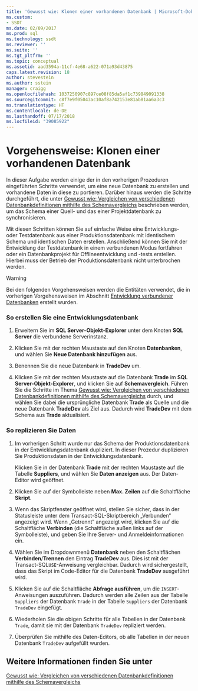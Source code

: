 ```yaml
---
title: 'Gewusst wie: Klonen einer vorhandenen Datenbank | Microsoft-Dokumentation'
ms.custom:
- SSDT
ms.date: 02/09/2017
ms.prod: sql
ms.technology: ssdt
ms.reviewer: ''
ms.suite: ''
ms.tgt_pltfrm: ''
ms.topic: conceptual
ms.assetid: aad3594a-11cf-4e68-a622-071a93d43875
caps.latest.revision: 18
author: stevestein
ms.author: sstein
manager: craigg
ms.openlocfilehash: 1037250907c897ce08f85da5af1c739849091338
ms.sourcegitcommit: c8f7e9f05043ac10af8a742153e81ab81aa6a3c3
ms.translationtype: HT
ms.contentlocale: de-DE
ms.lasthandoff: 07/17/2018
ms.locfileid: "39085922"
---
```

# <a name="how-to-clone-an-existing-database"></a>Vorgehensweise: Klonen einer vorhandenen Datenbank
In dieser Aufgabe werden einige der in den vorherigen Prozeduren eingeführten Schritte verwendet, um eine neue Datenbank zu erstellen und vorhandene Daten in diese zu portieren. Darüber hinaus werden die Schritte durchgeführt, die unter [Gewusst wie: Vergleichen von verschiedenen Datenbankdefinitionen mithilfe des Schemavergleichs](../ssdt/how-to-use-schema-compare-to-compare-different-database-definitions.md) beschrieben werden, um das Schema einer Quell- und das einer Projektdatenbank zu synchronisieren.  
  
Mit diesen Schritten können Sie auf einfache Weise eine Entwicklungs- oder Testdatenbank aus einer Produktionsdatenbank mit identischem Schema und identischen Daten erstellen. Anschließend können Sie mit der Entwicklung der Testdatenbank in einem verbundenen Modus fortfahren oder ein Datenbankprojekt für Offlineentwicklung und -tests erstellen. Hierbei muss der Betrieb der Produktionsdatenbank nicht unterbrochen werden.  
  
> [!WARNING]  
> Bei den folgenden Vorgehensweisen werden die Entitäten verwendet, die in vorherigen Vorgehensweisen im Abschnitt [Entwicklung verbundener Datenbanken](../ssdt/connected-database-development.md) erstellt wurden.  
  
### <a name="to-create-a-development-database"></a>So erstellen Sie eine Entwicklungsdatenbank  
  
1.  Erweitern Sie im **SQL Server-Objekt-Explorer** unter dem Knoten **SQL Server** die verbundene Serverinstanz.  
  
2.  Klicken Sie mit der rechten Maustaste auf den Knoten **Datenbanken**, und wählen Sie **Neue Datenbank hinzufügen** aus.  
  
3.  Benennen Sie die neue Datenbank in **TradeDev** um.  
  
4.  Klicken Sie mit der rechten Maustaste auf die Datenbank **Trade** im **SQL Server-Objekt-Explorer**, und klicken Sie auf **Schemavergleich**. Führen Sie die Schritte im Thema [Gewusst wie: Vergleichen von verschiedenen Datenbankdefinitionen mithilfe des Schemavergleichs](../ssdt/how-to-use-schema-compare-to-compare-different-database-definitions.md) durch, und wählen Sie dabei die ursprüngliche Datenbank **Trade** als Quelle und die neue Datenbank **TradeDev** als Ziel aus. Dadurch wird **TradeDev** mit dem Schema aus **Trade** aktualisiert.  
  
### <a name="to-replicate-data"></a>So replizieren Sie Daten  
  
1.  Im vorherigen Schritt wurde nur das Schema der Produktionsdatenbank in der Entwicklungsdatenbank dupliziert. In dieser Prozedur duplizieren Sie Produktionsdaten in der Entwicklungsdatenbank.  
  
    Klicken Sie in der Datenbank **Trade** mit der rechten Maustaste auf die Tabelle **Suppliers**, und wählen Sie **Daten anzeigen** aus. Der Daten-Editor wird geöffnet.  
  
2.  Klicken Sie auf der Symbolleiste neben **Max. Zeilen** auf die Schaltfläche **Skript**.  
  
3.  Wenn das Skriptfenster geöffnet wird, stellen Sie sicher, dass in der Statusleiste unter dem Transact\-SQL-Skriptbereich „Verbunden“ angezeigt wird. Wenn „Getrennt“ angezeigt wird, klicken Sie auf die Schaltfläche **Verbinden** (die Schaltfläche außen links auf der Symbolleiste), und geben Sie Ihre Server- und Anmeldeinformationen ein.  
  
4.  Wählen Sie im Dropdownmenü **Datenbank** neben den Schaltflächen **Verbinden**/**Trennen** den Eintrag **TradeDev** aus. Dies ist mit der Transact\-SQL`USE`-Anweisung vergleichbar. Dadurch wird sichergestellt, dass das Skript im Code-Editor für die Datenbank **TradeDev** ausgeführt wird.  
  
5.  Klicken Sie auf die Schaltfläche **Abfrage ausführen**, um die `INSERT`-Anweisungen auszuführen. Dadurch werden alle Zeilen aus der Tabelle `Suppliers` der Datenbank `Trade` in der Tabelle `Suppliers` der Datenbank `TradeDev` eingefügt.  
  
6.  Wiederholen Sie die obigen Schritte für alle Tabellen in der Datenbank `Trade`, damit sie mit der Datenbank `TradeDev` repliziert werden.  
  
7.  Überprüfen Sie mithilfe des Daten-Editors, ob alle Tabellen in der neuen Datenbank `TradeDev` aufgefüllt wurden.  
  
## <a name="see-also"></a>Weitere Informationen finden Sie unter  
[Gewusst wie: Vergleichen von verschiedenen Datenbankdefinitionen mithilfe des Schemavergleichs](../ssdt/how-to-use-schema-compare-to-compare-different-database-definitions.md)  
  
